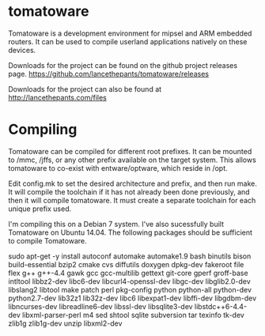 tomatoware
==========

Tomatoware is a development environment for mipsel and ARM embedded routers. It can be used to compile userland applications natively on these devices.

Downloads for the project can be found on the github project releases page. https://github.com/lancethepants/tomatoware/releases

Downloads for the project can also be found at http://lancethepants.com/files

Compiling
==========

Tomatoware can be compiled for different root prefixes. It can be mounted to /mmc, /jffs, or any other prefix available on the target system. This allows tomatoware to co-exist with entware/optware, which reside in /opt. 

Edit config.mk to set the desired architecture and prefix, and then run make. It will compile the toolchain if it has not already been done previously, and then it will compile tomatoware.  It must create a separate toolchain for each unique prefix used.

I'm compiling this on a Debian 7 system. I've also sucessfully built Tomatoware on Ubuntu 14.04. The following packages should be sufficient to compile Tomatoware.

sudo apt-get -y install autoconf automake automake1.9 bash binutils bison build-essential bzip2 cmake cvs diffutils doxygen dpkg-dev fakeroot file flex g++ g++-4.4 gawk gcc gcc-multilib gettext git-core gperf groff-base intltool libbz2-dev libc6-dev libcurl4-openssl-dev libgc-dev libglib2.0-dev libslang2 libtool make patch perl pkg-config python python-all python-dev python2.7-dev lib32z1 lib32z-dev libc6 libexpat1-dev libffi-dev libgdbm-dev libncurses-dev libreadline6-dev libssl-dev libsqlite3-dev libstdc++6-4.4-dev libxml-parser-perl m4 sed shtool sqlite subversion tar texinfo tk-dev zlib1g zlib1g-dev unzip libxml2-dev
